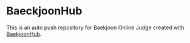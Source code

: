 # BaeckjoonHub
This is an auto push repository for Baekjoon Online Judge created with [BaekjoonHub](https://github.com/BaekjoonHub/BaekjoonHub).
